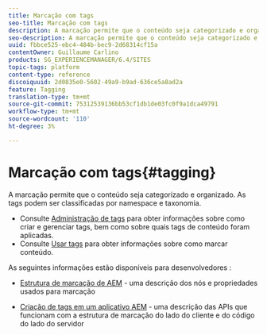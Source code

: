 ```yaml
---
title: Marcação com tags
seo-title: Marcação com tags
description: A marcação permite que o conteúdo seja categorizado e organizado
seo-description: A marcação permite que o conteúdo seja categorizado e organizado
uuid: fbbce525-ebc4-484b-bec9-2d68314cf15a
contentOwner: Guillaume Carlino
products: SG_EXPERIENCEMANAGER/6.4/SITES
topic-tags: platform
content-type: reference
discoiquuid: 2d0835e0-5602-49a9-b9ad-636ce5a8ad2a
feature: Tagging
translation-type: tm+mt
source-git-commit: 75312539136bb53cf1db1de03fc0f9a1dca49791
workflow-type: tm+mt
source-wordcount: '110'
ht-degree: 3%

---
```



# Marcação com tags{#tagging}

A marcação permite que o conteúdo seja categorizado e organizado. As tags podem ser classificadas por namespace e taxonomia.

* Consulte [Administração de tags](/help/sites-administering/tags.md) para obter informações sobre como criar e gerenciar tags, bem como sobre quais tags de conteúdo foram aplicadas.
* Consulte [Usar tags](/help/sites-authoring/tags.md) para obter informações sobre como marcar conteúdo.

As seguintes informações estão disponíveis para desenvolvedores :

* [Estrutura de marcação de AEM](/help/sites-developing/framework.md)  - uma descrição dos nós e propriedades usados para marcação

* [Criação de tags em um aplicativo AEM](/help/sites-developing/building.md)  - uma descrição das APIs que funcionam com a estrutura de marcação do lado do cliente e do código do lado do servidor